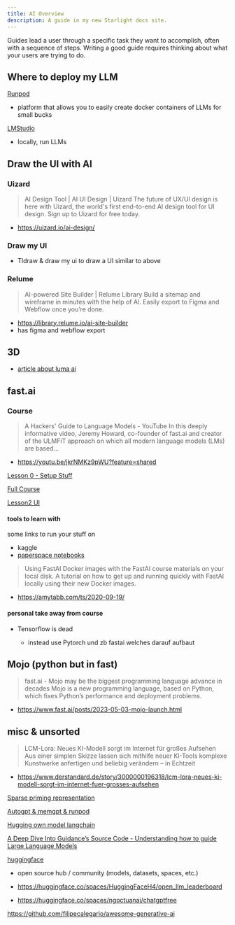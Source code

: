 ```yaml
---
title: AI Overview
description: A guide in my new Starlight docs site.
---
```


Guides lead a user through a specific task they want to accomplish, often with a sequence of steps.
Writing a good guide requires thinking about what your users are trying to do.

## Where to deploy my LLM

[Runpod](https://youtu.be/TP2yID7Ubr4?feature=shared)

- platform that allows you to easily create docker containers of LLMs for small bucks

[LMStudio](https://lmstudio.ai/)

- locally, run LLMs

## Draw the UI with AI

### Uizard

> AI Design Tool | AI UI Design | Uizard
> The future of UX/UI design is here with Uizard, the world's first end-to-end AI design tool for UI design. Sign up to Uizard for free today.

- https://uizard.io/ai-design/

### Draw my UI

- Tldraw & draw my ui to draw a UI similar to above

### Relume

> AI-powered Site Builder | Relume Library
> Build a sitemap and wireframe in minutes with the help of AI. Easily export to Figma and Webflow once you’re done.

- https://library.relume.io/ai-site-builder
- has figma and webflow export

## 3D

- [article about luma ai](https://3druck.com/programme/luma-ai-genie-3d-modelle-16124375/)

## fast.ai

### Course

> A Hackers' Guide to Language Models - YouTube
> In this deeply informative video, Jeremy Howard, co-founder of fast.ai and creator of the ULMFiT approach on which all modern language models (LMs) are based...

- https://youtu.be/jkrNMKz9pWU?feature=shared

[Lesson 0 - Setup Stuff ](https://www.youtube.com/watch?v=gGxe2mN3kAg&ab_channel=JeremyHoward)

[Full Course](https://course.fast.ai/Lessons/lesson1.html)

[Lesson2 UI](../Lesson2)

#### tools to learn with

some links to run your stuff on

- kaggle
- [paperspace notebooks](https://www.paperspace.com/notebooks)

> Using FastAI Docker images with the FastAI course materials on your local disk.
> A tutorial on how to get up and running quickly with FastAI locally using their new Docker images.

- https://amytabb.com/ts/2020-09-19/

#### personal take away from course

- Tensorflow is dead

  - instead use Pytorch und zb fastai welches darauf aufbaut

## Mojo (python but in fast)

> fast.ai - Mojo may be the biggest programming language advance in decades
> Mojo is a new programming language, based on Python, which fixes Python’s performance and deployment problems.

- https://www.fast.ai/posts/2023-05-03-mojo-launch.html

## misc & unsorted

> LCM-Lora: Neues KI-Modell sorgt im Internet für großes Aufsehen
> Aus einer simplen Skizze lassen sich mithilfe neuer KI-Tools komplexe Kunstwerke anfertigen und beliebig verändern – in Echtzeit

- https://www.derstandard.de/story/3000000196318/lcm-lora-neues-ki-modell-sorgt-im-internet-fuer-grosses-aufsehen

[Sparse priming representation](https://youtu.be/piRMk2KIx2o?feature=shared)

[Autogpt & memgpt & runpod](https://youtu.be/bMWXXPoDnDs?feature=shared)

[Hugging own model langchain](https://youtu.be/_j7JEDWuqLE?feature=shared)

[A Deep Dive Into Guidance’s Source Code - Understanding how to guide Large Language Models](https://betterprogramming.pub/a-deep-dive-into-guidances-source-code-16681a76fb20)

[huggingface](https://huggingface.co/)

- open source hub / community (models, datasets, spaces, etc.)

- https://huggingface.co/spaces/HuggingFaceH4/open_llm_leaderboard
- https://huggingface.co/spaces/ngoctuanai/chatgptfree

https://github.com/filipecalegario/awesome-generative-ai
